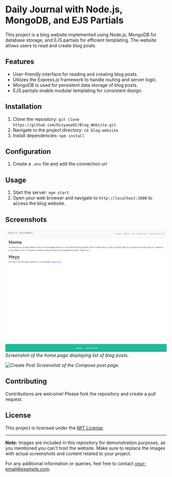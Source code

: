 # Daily Journal with Node.js, MongoDB, and EJS Partials


This project is a blog website implemented using Node.js, MongoDB for database storage, and EJS partials for efficient templating. The website allows users to read and create blog posts.

## Features

- User-friendly interface for reading and creating blog posts.
- Utilizes the Express.js framework to handle routing and server logic.
- MongoDB is used for persistent data storage of blog posts.
- EJS partials enable modular templating for consistent design.

## Installation

1. Clone the repository: `git clone https://github.com/Divyaaa02/Blog_Website.git`
2. Navigate to the project directory: `cd blog-website`
3. Install dependencies: `npm install`

## Configuration

1. Create a `.env` file and add the connection url

## Usage

1. Start the server: `npm start`
2. Open your web browser and navigate to `http://localhost:3000` to access the blog website.

## Screenshots

![Home Page](screenshots/home.png)
*Screenshot of the home page displaying list of blog posts.*

![Create Post](screenshots/compose-post.png)
*Screenshot of the Compose post page.*

## Contributing

Contributions are welcome! Please fork the repository and create a pull request.

## License

This project is licensed under the [MIT License](LICENSE).

---

**Note:** Images are included in this repository for demonstration purposes, as you mentioned you can't host the website. Make sure to replace the images with actual screenshots and content related to your project.

For any additional information or queries, feel free to contact [your-email@example.com](mailto:your-email@example.com).
